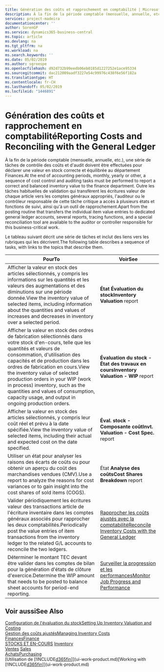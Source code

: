 ```yaml
---
title: Génération des coûts et rapprochement en comptabilité | Microsoft Docs
description: À la fin de la période comptable (mensuelle, annuelle, etc.), une série de tâches de contrôle des coûts et d'audit doivent être effectuées pour déclarer une valeur en stock correcte et équilibrée au département Finances. Outre les tâches habituelles de validation qui transfèrent les écritures valeur de chaque article vers les comptes généraux appropriés, l'auditeur ou le contrôleur responsable de cette tâche critique a accès à plusieurs états et fonctions de suivi, ainsi qu'à un outil de rapprochement.
services: project-madeira
documentationcenter: ''
author: SorenGP
ms.service: dynamics365-business-central
ms.topic: article
ms.devlang: na
ms.tgt_pltfrm: na
ms.workload: na
ms.search.keywords: ''
ms.date: 05/02/2019
ms.author: sgroespe
ms.openlocfilehash: d92d732b99eedb06eb0185d1227252e1ace95334
ms.sourcegitcommit: dac212009aadf3227e54c99976c438f6e56f182a
ms.translationtype: HT
ms.contentlocale: fr-CH
ms.lasthandoff: 05/02/2019
ms.locfileid: "1446891"
---
```

# <a name="reporting-costs-and-reconciling-with-the-general-ledger"></a><span data-ttu-id="c9c5a-104">Génération des coûts et rapprochement en comptabilité</span><span class="sxs-lookup"><span data-stu-id="c9c5a-104">Reporting Costs and Reconciling with the General Ledger</span></span>
<span data-ttu-id="c9c5a-105">À la fin de la période comptable (mensuelle, annuelle, etc.), une série de tâches de contrôle des coûts et d'audit doivent être effectuées pour déclarer une valeur en stock correcte et équilibrée au département Finances.</span><span class="sxs-lookup"><span data-stu-id="c9c5a-105">At the end of accounting periods, monthly, yearly or other, a sequence of cost control and auditing tasks must be performed to report a correct and balanced inventory value to the finance department.</span></span> <span data-ttu-id="c9c5a-106">Outre les tâches habituelles de validation qui transfèrent les écritures valeur de chaque article vers les comptes généraux appropriés, l'auditeur ou le contrôleur responsable de cette tâche critique a accès à plusieurs états et fonctions de suivi, ainsi qu'à un outil de rapprochement.</span><span class="sxs-lookup"><span data-stu-id="c9c5a-106">Apart from the posting routine that transfers the individual item value entries to dedicated general ledger accounts, several reports, tracing functions, and a special reconciliation tool are available to the auditor or controller responsible for this business-critical work.</span></span>  

 <span data-ttu-id="c9c5a-107">Le tableau suivant décrit une série de tâches et inclut des liens vers les rubriques qui les décrivent.</span><span class="sxs-lookup"><span data-stu-id="c9c5a-107">The following table describes a sequence of tasks, with links to the topics that describe them.</span></span>   

|<span data-ttu-id="c9c5a-108">**Pour**</span><span class="sxs-lookup"><span data-stu-id="c9c5a-108">**To**</span></span>|<span data-ttu-id="c9c5a-109">**Voir**</span><span class="sxs-lookup"><span data-stu-id="c9c5a-109">**See**</span></span>|  
|------------|-------------|  
|<span data-ttu-id="c9c5a-110">Afficher la valeur en stock des articles sélectionnés, y compris les informations sur les quantités et les valeurs des augmentations et des diminutions sur une période donnée.</span><span class="sxs-lookup"><span data-stu-id="c9c5a-110">View the inventory value of selected items, including information about the quantities and values of increases and decreases in inventory over a selected period.</span></span>|<span data-ttu-id="c9c5a-111">**État Évaluation du stock**</span><span class="sxs-lookup"><span data-stu-id="c9c5a-111">**Inventory Valuation** report</span></span>|  
|<span data-ttu-id="c9c5a-112">Afficher la valeur en stock des ordres de fabrication sélectionnés dans votre stock d'en-cours, telle que les quantités et valeurs de consommation, d'utilisation des capacités et de production dans les ordres de fabrication en cours.</span><span class="sxs-lookup"><span data-stu-id="c9c5a-112">View the inventory value of selected production orders in your WIP (work in process) inventory, such as the quantities and values of consumption, capacity usage, and output in ongoing production orders.</span></span>|<span data-ttu-id="c9c5a-113">**Évaluation du stock - État des travaux en cours**</span><span class="sxs-lookup"><span data-stu-id="c9c5a-113">**Inventory Valuation - WIP** report</span></span>|  
|<span data-ttu-id="c9c5a-114">Afficher la valeur en stock des articles sélectionnés, y compris leur coût réel et prévu à la date spécifiée.</span><span class="sxs-lookup"><span data-stu-id="c9c5a-114">View the inventory value of selected items, including their actual and expected cost on the date specified.</span></span>|<span data-ttu-id="c9c5a-115">**Éval. stock - Composante coût**</span><span class="sxs-lookup"><span data-stu-id="c9c5a-115">**Invt. Valuation - Cost Spec.** report</span></span>|  
|<span data-ttu-id="c9c5a-116">Utiliser un état pour analyser les raisons des écarts de coûts ou pour obtenir un aperçu du coût des marchandises vendues (CMV).</span><span class="sxs-lookup"><span data-stu-id="c9c5a-116">Use a report to analyze the reasons for cost variances or to gain insight into the cost shares of sold items (COGS).</span></span>|<span data-ttu-id="c9c5a-117">État **Analyse des coûts**</span><span class="sxs-lookup"><span data-stu-id="c9c5a-117">**Cost Shares Breakdown** report</span></span>|  
|<span data-ttu-id="c9c5a-118">Valider périodiquement les écritures valeur des transactions article de l'écriture inventaire dans les comptes généraux associés pour rapprocher les deux comptabilités.</span><span class="sxs-lookup"><span data-stu-id="c9c5a-118">Periodically post the value entries of item transactions from the inventory ledger to the related G/L accounts to reconcile the two ledgers.</span></span>|[<span data-ttu-id="c9c5a-119">Rapprocher les coûts ajustés avec la comptabilité</span><span class="sxs-lookup"><span data-stu-id="c9c5a-119">Reconcile Inventory Costs with the General Ledger</span></span>](finance-how-to-post-inventory-costs-to-the-general-ledger.md)|  
|<span data-ttu-id="c9c5a-120">Déterminer le montant TEC devant être valider dans les comptes de bilan pour la génération d'états de clôture d'exercice.</span><span class="sxs-lookup"><span data-stu-id="c9c5a-120">Determine the WIP amount that needs to be posted to balance sheet accounts for period-end reporting.</span></span>|[<span data-ttu-id="c9c5a-121">Surveiller la progression et les performances</span><span class="sxs-lookup"><span data-stu-id="c9c5a-121">Monitor Job Progress and Performance</span></span>](projects-how-monitor-progress-performance.md)|

## <a name="see-also"></a><span data-ttu-id="c9c5a-122">Voir aussi</span><span class="sxs-lookup"><span data-stu-id="c9c5a-122">See Also</span></span>  
[<span data-ttu-id="c9c5a-123">Configuration de l'évaluation du stock</span><span class="sxs-lookup"><span data-stu-id="c9c5a-123">Setting Up Inventory Valuation and Costing</span></span>](finance-set-up-inventory-valuation-and-costing.md)  
[<span data-ttu-id="c9c5a-124">Gestion des coûts ajustés</span><span class="sxs-lookup"><span data-stu-id="c9c5a-124">Managing Inventory Costs</span></span>](finance-manage-inventory-costs.md)  
[<span data-ttu-id="c9c5a-125">Finances</span><span class="sxs-lookup"><span data-stu-id="c9c5a-125">Finance</span></span>](finance.md)  
<span data-ttu-id="c9c5a-126">[STOCKS ET EN-COURS](inventory-manage-inventory.md) </span><span class="sxs-lookup"><span data-stu-id="c9c5a-126">[Inventory](inventory-manage-inventory.md) </span></span>  
<span data-ttu-id="c9c5a-127">[Ventes](sales-manage-sales.md) </span><span class="sxs-lookup"><span data-stu-id="c9c5a-127">[Sales](sales-manage-sales.md) </span></span>  
[<span data-ttu-id="c9c5a-128">Achats</span><span class="sxs-lookup"><span data-stu-id="c9c5a-128">Purchasing</span></span>](purchasing-manage-purchasing.md)  
<span data-ttu-id="c9c5a-129">[Utilisation de [!INCLUDE[d365fin](includes/d365fin_md.md)]](ui-work-product.md)</span><span class="sxs-lookup"><span data-stu-id="c9c5a-129">[Working with [!INCLUDE[d365fin](includes/d365fin_md.md)]](ui-work-product.md)</span></span>
